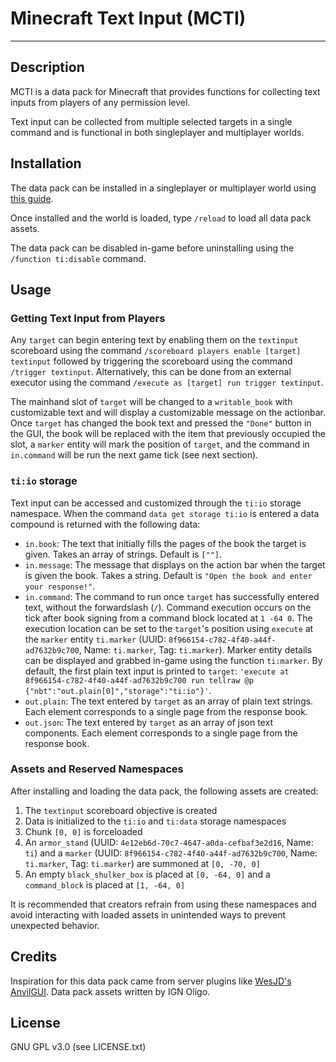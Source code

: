 # Minecraft Text Input (MCTI)
***
## Description
MCTI is a data pack for Minecraft that provides functions for collecting text inputs from players of any permission level.

Text input can be collected from multiple selected targets in a single command and is functional in both singleplayer and multiplayer worlds.

## Installation
The data pack can be installed in a singleplayer or multiplayer world using [this guide](https://minecraft.fandom.com/wiki/Tutorials/Installing_a_data_pack). 

Once installed and the world is loaded, type `/reload` to load all data pack assets.

The data pack can be disabled in-game before uninstalling using the `/function ti:disable` command.

## Usage
### Getting Text Input from Players
Any `target` can begin entering text by enabling them on the `textinput` scoreboard using the command `/scoreboard players enable [target] textinput` followed by triggering the scoreboard using the command `/trigger textinput`. Alternatively, this can be done from an external executor using the command `/execute as [target] run trigger textinput`. 

The mainhand slot of `target` will be changed to a `writable_book` with customizable text and will display a customizable message on the actionbar. Once `target` has changed the book text and pressed the `"Done"` button in the GUI, the book will be replaced with the item that previously occupied the slot, a `marker` entity will mark the position of `target`, and the command in `in.command` will be run the next game tick (see next section).

### `ti:io` storage
Text input can be accessed and customized through the `ti:io` storage namespace. When the command `data get storage ti:io` is entered a data compound is returned with the following data:
- `in.book`: The text that initially fills the pages of the book the target is given. Takes an array of strings. Default is `[""]`.
- `in.message`: The message that displays on the action bar when the target is given the book. Takes a string. Default is `"Open the book and enter your response!"`.
- `in.command`: The command to run once `target` has successfully entered text, without the forwardslash (`/`). Command execution occurs on the tick after book signing from a command block located at `1 -64 0`. The execution location can be set to the `target`'s position using `execute` at the `marker` entity `ti.marker` (UUID: `8f966154-c782-4f40-a44f-ad7632b9c700`, Name: `ti.marker`, Tag: `ti.marker`). Marker entity details can be displayed and grabbed in-game using the function `ti:marker`. By default, the first plain text input is printed to `target`: `'execute at 8f966154-c782-4f40-a44f-ad7632b9c700 run tellraw @p {"nbt":"out.plain[0]","storage":"ti:io"}'`.
- `out.plain`: The text entered by `target` as an array of plain text strings. Each element corresponds to a single page from the response book.
- `out.json`: The text entered by `target` as an array of json text components. Each element corresponds to a single page from the response book.

### Assets and Reserved Namespaces
After installing and loading the data pack, the following assets are created:
1. The `textinput` scoreboard objective is created
2. Data is initialized to the `ti:io` and `ti:data` storage namespaces
3. Chunk `[0, 0]` is forceloaded
4. An `armor_stand` (UUID: `4e12eb6d-70c7-4647-a0da-cefbaf3e2d16`, Name: `ti`) and a `marker` (UUID: `8f966154-c782-4f40-a44f-ad7632b9c700`, Name: `ti.marker`, Tag: `ti.marker`) are summoned at `[0, -70, 0]`
5. An empty `black_shulker_box` is placed at `[0, -64, 0]` and a `command_block` is placed at `[1, -64, 0]`

It is recommended that creators refrain from using these namespaces and avoid interacting with loaded assets in unintended ways to prevent unexpected behavior.

## Credits
Inspiration for this data pack came from server plugins like [WesJD's AnvilGUI](https://github.com/WesJD/AnvilGUI). Data pack assets written by IGN Oligo.

## License
GNU GPL v3.0 (see LICENSE.txt)